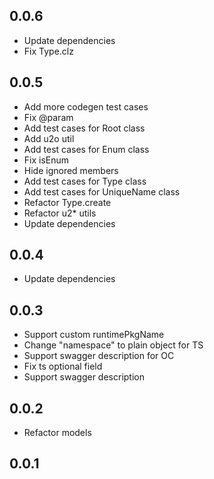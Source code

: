 ## 0.0.6

- Update dependencies
- Fix Type.clz

## 0.0.5

- Add more codegen test cases
- Fix @param
- Add test cases for Root class
- Add u2o util
- Add test cases for Enum class
- Fix isEnum
- Hide ignored members
- Add test cases for Type class
- Add test cases for UniqueName class
- Refactor Type.create
- Refactor u2\* utils
- Update dependencies

## 0.0.4

- Update dependencies

## 0.0.3

- Support custom runtimePkgName
- Change "namespace" to plain object for TS
- Support swagger description for OC
- Fix ts optional field
- Support swagger description

## 0.0.2

- Refactor models

## 0.0.1
